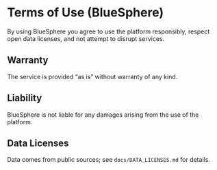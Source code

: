 # Terms of Use (BlueSphere)

By using BlueSphere you agree to use the platform responsibly, respect open data licenses, and not attempt to disrupt services.

## Warranty
The service is provided “as is” without warranty of any kind.

## Liability
BlueSphere is not liable for any damages arising from the use of the platform.

## Data Licenses
Data comes from public sources; see `docs/DATA_LICENSES.md` for details.
